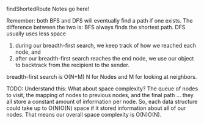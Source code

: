 findShortedRoute Notes go here!

Remember: both BFS and DFS will eventually find a path if one exists. The difference between the two is:
BFS always finds the shortest path.
DFS usually uses less space

1. during our breadth-first search, we keep track of how we reached each node, and
2. after our breadth-first search reaches the end node, we use our object to backtrack from the recipient to the sender.

breadth-first search is O(N+M) N for Nodes and M for looking at neighbors.

TODO: Understand this: What about space complexity? The queue of nodes to visit, the mapping of nodes to previous nodes, and the final path ... they all store a constant amount of information per node. So, each data structure could take up to O(N)O(N) space if it stored information about all of our nodes. That means our overall space complexity is O(N)O(N).
